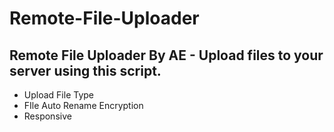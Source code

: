 # Remote-File-Uploader
Remote File Uploader By AE - Upload files to your server using this script.
----
- Upload File Type
- FIle Auto Rename Encryption
- Responsive

